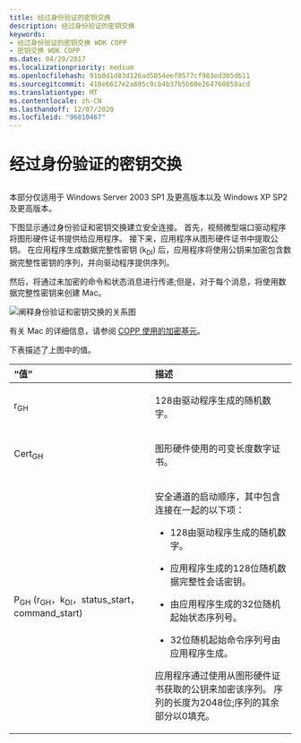 ```yaml
---
title: 经过身份验证的密钥交换
description: 经过身份验证的密钥交换
keywords:
- 经过身份验证的密钥交换 WDK COPP
- 密钥交换 WDK COPP
ms.date: 04/20/2017
ms.localizationpriority: medium
ms.openlocfilehash: 91b0d1d83d126ad5054eef0577cf983ed3b5d611
ms.sourcegitcommit: 418e6617e2a695c9cb4b37b5b60e264760858acd
ms.translationtype: MT
ms.contentlocale: zh-CN
ms.lasthandoff: 12/07/2020
ms.locfileid: "96810467"
---
```

# <a name="authenticated-key-exchange"></a>经过身份验证的密钥交换


## <span id="ddk_authenticated_key_exchange_gg"></span><span id="DDK_AUTHENTICATED_KEY_EXCHANGE_GG"></span>


本部分仅适用于 Windows Server 2003 SP1 及更高版本以及 Windows XP SP2 及更高版本。

下图显示通过身份验证和密钥交换建立安全连接。 首先，视频微型端口驱动程序将图形硬件证书提供给应用程序。 接下来，应用程序从图形硬件证书中提取公钥。 在应用程序生成数据完整性密钥 (k<sub>DI</sub>) 后，应用程序将使用公钥来加密包含数据完整性密钥的序列，并向驱动程序提供序列。

然后，将通过未加密的命令和状态消息进行传递;但是，对于每个消息，将使用数据完整性密钥来创建 Mac。

![阐释身份验证和密钥交换的关系图](images/coppkey.png)

有关 Mac 的详细信息，请参阅 [COPP 使用的加密基元](cryptographic-primitives-used-by-copp.md)。

下表描述了上图中的值。

<table>
<colgroup>
<col width="50%" />
<col width="50%" />
</colgroup>
<thead>
<tr class="header">
<th align="left">“值”</th>
<th align="left">描述</th>
</tr>
</thead>
<tbody>
<tr class="odd">
<td align="left"><p>r<sub>GH</sub></p></td>
<td align="left"><p>128由驱动程序生成的随机数字。</p></td>
</tr>
<tr class="even">
<td align="left"><p>Cert<sub>GH</sub></p></td>
<td align="left"><p>图形硬件使用的可变长度数字证书。</p></td>
</tr>
<tr class="odd">
<td align="left"><p>P<sub>GH</sub> (r<sub>GH</sub>，k<sub>DI</sub>，status_start，command_start) </p></td>
<td align="left"><p>安全通道的启动顺序，其中包含连接在一起的以下项：</p>
<ul>
<li><p>128由驱动程序生成的随机数字。</p></li>
<li><p>应用程序生成的128位随机数据完整性会话密钥。</p></li>
<li><p>由应用程序生成的32位随机起始状态序列号。</p></li>
<li><p>32位随机起始命令序列号由应用程序生成。</p></li>
</ul>
<p>应用程序通过使用从图形硬件证书获取的公钥来加密该序列。 序列的长度为2048位;序列的其余部分以0填充。</p></td>
</tr>
</tbody>
</table>

 

 

 





